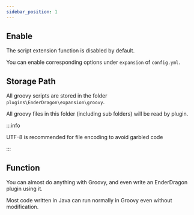 ```yaml
---
sidebar_position: 1
---
```


## Enable
The script extension function is disabled by default.

You can enable corresponding options under `expansion` of `config.yml`.

## Storage Path
All groovy scripts are stored in the folder `plugins\EnderDragon\expansion\groovy`.

All groovy files in this folder (including sub folders) will be read by plugin.

:::info

UTF-8 is recommended for file encoding to avoid garbled code

:::

## Function
You can almost do anything with Groovy, and even write an EnderDragon plugin using it.

Most code written in Java can run normally in Groovy even without modification.
